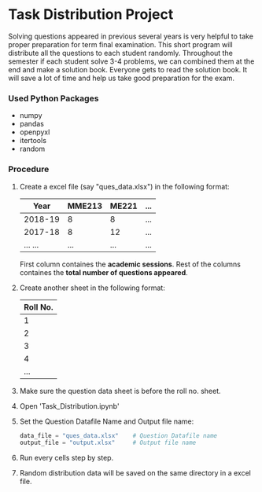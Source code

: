 # Task Distribution Project

Solving questions appeared in previous several years is very helpful to take proper preparation for term final examination. This short program will distribute all the questions to each student randomly. Throughout the semester if each student solve 3-4 problems, we can combined them at the end and make a solution book. Everyone gets to read the solution book. It will save a lot of time and help us take good preparation for the exam.

### Used Python Packages

* numpy
* pandas
* openpyxl
* itertools
* random

### Procedure

1. Create a excel file (say "ques_data.xlsx") in the following format:

    |   Year   | MME213 | ME221 | ... |
    |----------|--------|-------|-----|
    |  2018-19 |    8   |   8   | ... |
    |  2017-18 |    8   |  12   | ... |
    | ... ...  |   ...  | ...   | ... | 

    First column containes the **academic sessions**.
    Rest of the columns containes the **total number of questions appeared**.

2. Create another sheet in the following format:

    | Roll No. |
    |----------|
    |    1     |
    |    2     |
    |    3     |
    |    4     |
    |   ...    |

3. Make sure the question data sheet is before the roll no. sheet. 

4. Open 'Task_Distribution.ipynb'
5. Set the Question Datafile Name and Output file name:

    ```python
    data_file = "ques_data.xlsx"    # Question Datafile name
    output_file = "output.xlsx"     # Output file name
    ```
6. Run every cells step by step.
7. Random distribution data will be saved on the same directory in a excel file. 